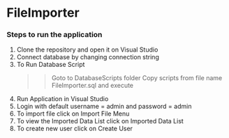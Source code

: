 # FileImporter

### Steps to run the application
1. Clone the repository and open it on Visual Studio
2. Connect database by changing connection string
3. To Run Database Script  
    >>  Goto to DatabaseScripts folder 
    >>  Copy scripts from file name  FileImporter.sql  and execute 
4. Run Application in Visual Studio
5. Login with default username = admin and password = admin
6. To import file click on Import File Menu
7. To view the Imported Data List click on Imported Data List
8. To create new user click on Create User